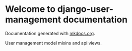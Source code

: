 # Welcome to django-user-management documentation

Documentation generated with [mkdocs.org](http://mkdocs.org).


User management model mixins and api views.
